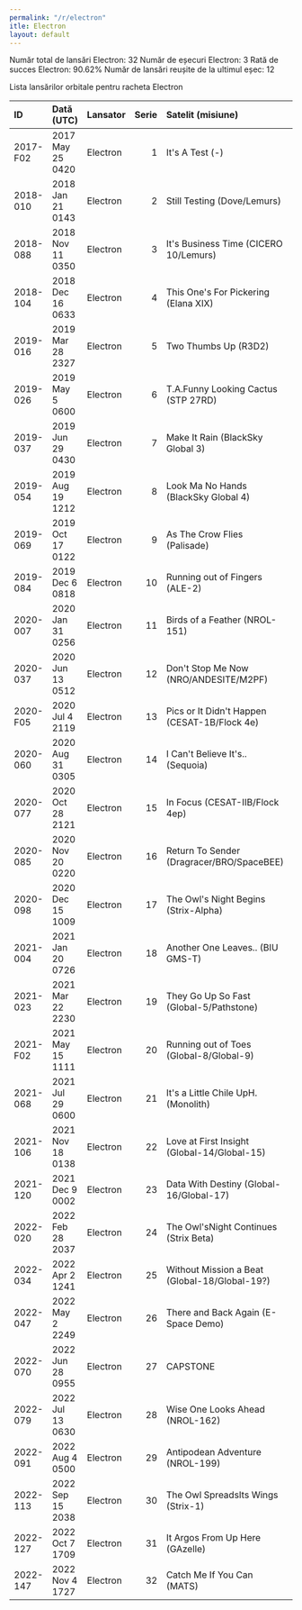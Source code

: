 ```yaml
---
permalink: "/r/electron"
itle: Electron
layout: default
---
```


Număr total de lansări Electron: 32
Număr de eșecuri Electron: 3
Rată de succes Electron: 90.62%
Număr de lansări reușite de la ultimul eșec: 12

Lista lansărilor orbitale pentru racheta Electron


| ID       | Dată (UTC)       | Lansator   |   Serie | Satelit (misiune)                             | Or   | Centru     | R   |
|:---------|:-----------------|:-----------|--------:|:----------------------------------------------|:-----|:-----------|:----|
| 2017-F02 | 2017 May 25 0420 | Electron   |       1 | It's A Test (-)                               | US   | MAHIA+LC1A | F   |
| 2018-010 | 2018 Jan 21 0143 | Electron   |       2 | Still Testing (Dove/Lemurs)                   | US   | MAHIA+LC1A | S   |
| 2018-088 | 2018 Nov 11 0350 | Electron   |       3 | It's Business Time (CICERO 10/Lemurs)         | US   | MAHIA+LC1A | S   |
| 2018-104 | 2018 Dec 16 0633 | Electron   |       4 | This One's For Pickering (Elana XIX)          | US   | MAHIA+LC1A | S   |
| 2019-016 | 2019 Mar 28 2327 | Electron   |       5 | Two Thumbs Up (R3D2)                          | US   | MAHIA+LC1A | S   |
| 2019-026 | 2019 May  5 0600 | Electron   |       6 | T.A.Funny Looking Cactus (STP 27RD)           | US   | MAHIA+LC1A | S   |
| 2019-037 | 2019 Jun 29 0430 | Electron   |       7 | Make It Rain (BlackSky Global 3)              | US   | MAHIA+LC1A | S   |
| 2019-054 | 2019 Aug 19 1212 | Electron   |       8 | Look Ma No Hands (BlackSky Global 4)          | US   | MAHIA+LC1A | S   |
| 2019-069 | 2019 Oct 17 0122 | Electron   |       9 | As The Crow Flies (Palisade)                  | US   | MAHIA+LC1A | S   |
| 2019-084 | 2019 Dec  6 0818 | Electron   |      10 | Running out of Fingers (ALE-2)                | US   | MAHIA+LC1A | S   |
| 2020-007 | 2020 Jan 31 0256 | Electron   |      11 | Birds of a Feather (NROL-151)                 | US   | MAHIA+LC1A | S   |
| 2020-037 | 2020 Jun 13 0512 | Electron   |      12 | Don't Stop Me Now (NRO/ANDESITE/M2PF)         | US   | MAHIA+LC1A | S   |
| 2020-F05 | 2020 Jul  4 2119 | Electron   |      13 | Pics or It Didn't Happen (CESAT-1B/Flock 4e)  | US   | MAHIA+LC1A | F   |
| 2020-060 | 2020 Aug 31 0305 | Electron   |      14 | I Can't Believe It's.. (Sequoia)              | US   | MAHIA+LC1A | S   |
| 2020-077 | 2020 Oct 28 2121 | Electron   |      15 | In Focus (CESAT-IIB/Flock 4ep)                | US   | MAHIA+LC1A | S   |
| 2020-085 | 2020 Nov 20 0220 | Electron   |      16 | Return To Sender (Dragracer/BRO/SpaceBEE)     | US   | MAHIA+LC1A | S   |
| 2020-098 | 2020 Dec 15 1009 | Electron   |      17 | The Owl's Night Begins (Strix-Alpha)          | US   | MAHIA+LC1A | S   |
| 2021-004 | 2021 Jan 20 0726 | Electron   |      18 | Another One Leaves.. (BIU GMS-T)              | US   | MAHIA+LC1A | S   |
| 2021-023 | 2021 Mar 22 2230 | Electron   |      19 | They Go Up So Fast (Global-5/Pathstone)       | US   | MAHIA+LC1A | S   |
| 2021-F02 | 2021 May 15 1111 | Electron   |      20 | Running out of Toes (Global-8/Global-9)       | US   | MAHIA+LC1A | F   |
| 2021-068 | 2021 Jul 29 0600 | Electron   |      21 | It's a Little Chile UpH. (Monolith)           | US   | MAHIA+LC1A | S   |
| 2021-106 | 2021 Nov 18 0138 | Electron   |      22 | Love at First Insight (Global-14/Global-15)   | US   | MAHIA+LC1A | S   |
| 2021-120 | 2021 Dec  9 0002 | Electron   |      23 | Data With Destiny (Global-16/Global-17)       | US   | MAHIA+LC1A | S   |
| 2022-020 | 2022 Feb 28 2037 | Electron   |      24 | The Owl'sNight Continues (Strix Beta)         | US   | MAHIA+LC1B | S   |
| 2022-034 | 2022 Apr  2 1241 | Electron   |      25 | Without Mission a Beat (Global-18/Global-19?) | US   | MAHIA+LC1A | S   |
| 2022-047 | 2022 May  2 2249 | Electron   |      26 | There and Back Again (E-Space Demo)           | US   | MAHIA+LC1A | S   |
| 2022-070 | 2022 Jun 28 0955 | Electron   |      27 | CAPSTONE                                      | US   | MAHIA+LC1B | S   |
| 2022-079 | 2022 Jul 13 0630 | Electron   |      28 | Wise One Looks Ahead (NROL-162)               | US   | MAHIA+LC1A | S   |
| 2022-091 | 2022 Aug  4 0500 | Electron   |      29 | Antipodean Adventure (NROL-199)               | US   | MAHIA+LC1B | S   |
| 2022-113 | 2022 Sep 15 2038 | Electron   |      30 | The Owl SpreadsIts Wings (Strix-1)            | US   | MAHIA+LC1B | S   |
| 2022-127 | 2022 Oct  7 1709 | Electron   |      31 | It Argos From Up Here (GAzelle)               | US   | MAHIA+LC1B | S   |
| 2022-147 | 2022 Nov  4 1727 | Electron   |      32 | Catch Me If You Can (MATS)                    | US   | MAHIA+LC1B | S   |

